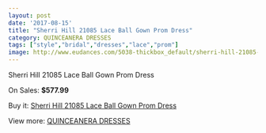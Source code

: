```yaml
---
layout: post
date: '2017-08-15'
title: "Sherri Hill 21085 Lace Ball Gown Prom Dress"
category: QUINCEANERA DRESSES
tags: ["style","bridal","dresses","lace","prom"]
image: http://www.eudances.com/5038-thickbox_default/sherri-hill-21085-lace-ball-gown-prom-dress.jpg
---
```

Sherri Hill 21085 Lace Ball Gown Prom Dress

On Sales: **$577.99**
<a href="https://www.eudances.com/en/quinceanera-dresses/1704-sherri-hill-21085-lace-ball-gown-prom-dress.html"><amp-img layout="responsive" width="600" height="600" src="//www.eudances.com/5038-thickbox_default/sherri-hill-21085-lace-ball-gown-prom-dress.jpg" alt="Sherri Hill 21085 Lace Ball Gown Prom Dress 0" /></a>

Buy it: [Sherri Hill 21085 Lace Ball Gown Prom Dress](https://www.eudances.com/en/quinceanera-dresses/1704-sherri-hill-21085-lace-ball-gown-prom-dress.html "Sherri Hill 21085 Lace Ball Gown Prom Dress")

View more: [QUINCEANERA DRESSES](https://www.eudances.com/en/17-quinceanera-dresses "QUINCEANERA DRESSES")